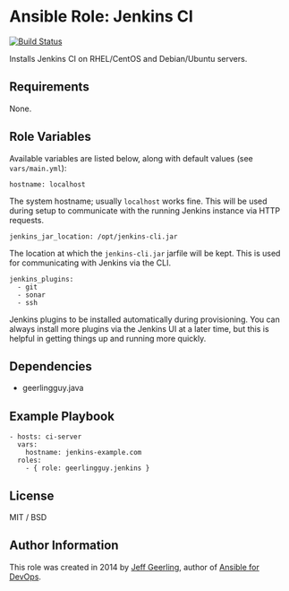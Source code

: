 # Ansible Role: Jenkins CI

[![Build Status](https://travis-ci.org/geerlingguy/ansible-role-java.svg?branch=master)](https://travis-ci.org/geerlingguy/ansible-role-java)

Installs Jenkins CI on RHEL/CentOS and Debian/Ubuntu servers.

## Requirements

None.

## Role Variables

Available variables are listed below, along with default values (see `vars/main.yml`):

    hostname: localhost

The system hostname; usually `localhost` works fine. This will be used during setup to communicate with the running Jenkins instance via HTTP requests.

    jenkins_jar_location: /opt/jenkins-cli.jar

The location at which the `jenkins-cli.jar` jarfile will be kept. This is used for communicating with Jenkins via the CLI.

    jenkins_plugins:
      - git
      - sonar
      - ssh

Jenkins plugins to be installed automatically during provisioning. You can always install more plugins via the Jenkins UI at a later time, but this is helpful in getting things up and running more quickly.

## Dependencies

  - geerlingguy.java

## Example Playbook

    - hosts: ci-server
      vars:
        hostname: jenkins-example.com
      roles:
        - { role: geerlingguy.jenkins }

## License

MIT / BSD

## Author Information

This role was created in 2014 by [Jeff Geerling](http://jeffgeerling.com/), author of [Ansible for DevOps](http://ansiblefordevops.com/).
